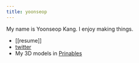 ```yaml
---
title: yoonseop
---
```


My name is Yoonseop Kang. I enjoy making things.

- [[resume]]
- [twitter](https://twitter.com/e0en)
- My 3D models in [Prinables](https://www.printables.com/@e0en_1037470/models)
